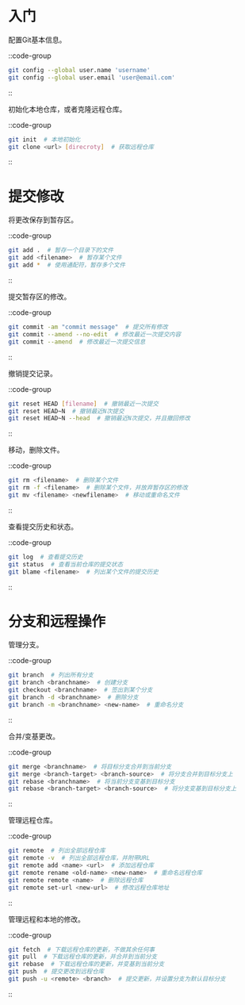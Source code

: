 # 入门

配置Git基本信息。

::code-group

```bash [demo.bash]
git config --global user.name 'username'
git config --global user.email 'user@email.com'
```

::

初始化本地仓库，或者克隆远程仓库。

::code-group

```bash [demo.bash]
git init  # 本地初始化
git clone <url> [direcroty]  # 获取远程仓库
```

::

# 提交修改

将更改保存到暂存区。

::code-group

```bash [demo.bash]
git add .  # 暂存一个目录下的文件
git add <filename>  # 暂存某个文件
git add *  # 使用通配符，暂存多个文件
```

::

提交暂存区的修改。

::code-group

```bash [demo.bash]
git commit -am "commit message"  # 提交所有修改
git commit --amend --no-edit  # 修改最近一次提交内容
git commit --amend  # 修改最近一次提交信息
```

::

撤销提交记录。

::code-group

```bash [demo.bash]
git reset HEAD [filename]  # 撤销最近一次提交
git reset HEAD~N  # 撤销最近N次提交
git reset HEAD~N --head  # 撤销最近N次提交，并且撤回修改
```

::

移动，删除文件。

::code-group

```bash [demo.bash]
git rm <filename>  # 删除某个文件
git rm -f <filename>  # 删除某个文件，并放弃暂存区的修改
git mv <filename> <newfilename>  # 移动或重命名文件
```

::

查看提交历史和状态。

::code-group

```bash [demo.bash]
git log  # 查看提交历史
git status  # 查看当前仓库的提交状态
git blame <filename>  # 列出某个文件的提交历史
```

::

# 分支和远程操作

管理分支。

::code-group

```bash [demo.bash]
git branch  # 列出所有分支
git branch <branchname>  # 创建分支
git checkout <branchname>  # 签出到某个分支
git branch -d <branchname>  # 删除分支
git branch -m <branchname> <new-name>  # 重命名分支
```

::

合并/变基更改。

::code-group

```bash [demo.bash]
git merge <branchname>  # 将目标分支合并到当前分支
git merge <branch-target> <branch-source>  # 将分支合并到目标分支上
git rebase <branchname>  # 将当前分支变基到目标分支
git rebase <branch-target> <branch-source>  # 将分支变基到目标分支上
```

::

管理远程仓库。

::code-group

```bash [demo.bash]
git remote  # 列出全部远程仓库
git remote -v  # 列出全部远程仓库，并附带URL
git remote add <name> <url>  # 添加远程仓库
git remote rename <old-name> <new-name>  # 重命名远程仓库
git remote remote <name>  # 删除远程仓库
git remote set-url <new-url>  # 修改远程仓库地址
```

::

管理远程和本地的修改。

::code-group

```bash [demo.bash]
git fetch  # 下载远程仓库的更新，不做其余任何事
git pull  # 下载远程仓库的更新，并合并到当前分支
git rebase  # 下载远程仓库的更新，并变基到当前分支
git push  # 提交更改到远程仓库
git push -u <remote> <branch>  # 提交更新，并设置分支为默认目标分支
```

::
